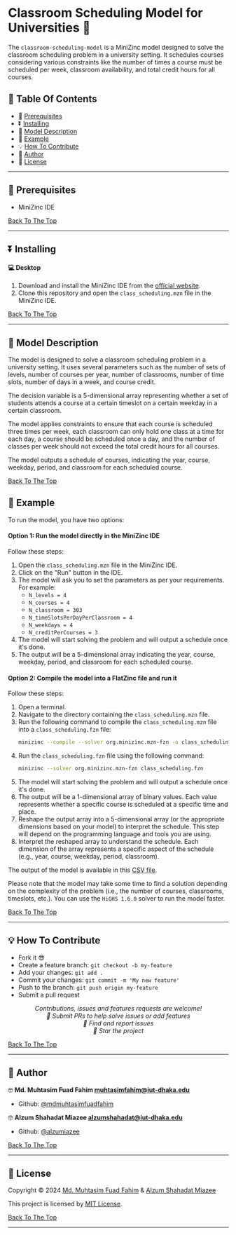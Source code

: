 # Classroom Scheduling Model for Universities 👋

The `classroom-scheduling-model` is a MiniZinc model designed to solve the classroom scheduling problem in a university setting. It schedules courses considering various constraints like the number of times a course must be scheduled per week, classroom availability, and total credit hours for all courses.

## 🔖 Table Of Contents

- 🌱 [Prerequisites](#prerequisites)
- ⏬ [Installing](#installing)
- 📝 [Model Description](#model-description)
- 📖 [Example](#example)
- 💡 [How To Contribute](#how-to-contribute)
- 👤 [Author](#author)
- 🔏 [License](#license)

---

## 🌱 Prerequisites

- MiniZinc IDE

[Back To The Top](#title)

---

## ⏬ Installing

#### 💻 Desktop

1. Download and install the MiniZinc IDE from the [official website](https://www.minizinc.org/ide/).
2. Clone this repository and open the `class_scheduling.mzn` file in the MiniZinc IDE.

[Back To The Top](#title)

---

## 📝 Model Description

The model is designed to solve a classroom scheduling problem in a university setting. It uses several parameters such as the number of sets of levels, number of courses per year, number of classrooms, number of time slots, number of days in a week, and course credit.

The decision variable is a 5-dimensional array representing whether a set of students attends a course at a certain timeslot on a certain weekday in a certain classroom.

The model applies constraints to ensure that each course is scheduled three times per week, each classroom can only hold one class at a time for each day, a course should be scheduled once a day, and the number of classes per week should not exceed the total credit hours for all courses.

The model outputs a schedule of courses, indicating the year, course, weekday, period, and classroom for each scheduled course.

[Back To The Top](#title)

## 📖 Example

To run the model, you have two options:

#### Option 1: Run the model directly in the MiniZinc IDE

Follow these steps:

1. Open the `class_scheduling.mzn` file in the MiniZinc IDE.
2. Click on the "Run" button in the IDE. 
3. The model will ask you to set the parameters as per your requirements. For example:
    - `N_levels = 4`
    - `N_courses = 4`
    - `N_classroom = 303`
    - `N_timeSlotsPerDayPerClassroom = 4`
    - `N_weekdays = 4`
    - `N_creditPerCourses = 3`
4. The model will start solving the problem and will output a schedule once it's done.
5. The output will be a 5-dimensional array indicating the year, course, weekday, period, and classroom for each scheduled course.

#### Option 2: Compile the model into a FlatZinc file and run it

Follow these steps:

1. Open a terminal.
2. Navigate to the directory containing the `class_scheduling.mzn` file.
3. Run the following command to compile the `class_scheduling.mzn` file into a `class_scheduling.fzn` file:
    ```bash
    minizinc --compile --solver org.minizinc.mzn-fzn -o class_scheduling.fzn class_scheduling.mzn
    ```
4. Run the `class_scheduling.fzn` file using the following command:
    ```bash
    minizinc --solver org.minizinc.mzn-fzn class_scheduling.fzn
    ```
5. The model will start solving the problem and will output a schedule once it's done.
6. The output will be a 1-dimensional array of binary values. Each value represents whether a specific course is scheduled at a specific time and place.
7. Reshape the output array into a 5-dimensional array (or the appropriate dimensions based on your model) to interpret the schedule. This step will depend on the programming language and tools you are using.
8. Interpret the reshaped array to understand the schedule. Each dimension of the array represents a specific aspect of the schedule (e.g., year, course, weekday, period, classroom).

The output of the model is available in this [CSV file](./schedule_output.fzn.csv).

Please note that the model may take some time to find a solution depending on the complexity of the problem (i.e., the number of courses, classrooms, timeslots, etc.). You can use the `HiGHS 1.6.0` solver to run the model faster.

[Back To The Top](#title)

---

## 💡 How To Contribute

- Fork it 😎
- Create a feature branch: `git checkout -b my-feature`
- Add your changes: `git add .`
- Commit your changes: `git commit -m 'My new feature'`
- Push to the branch: `git push origin my-feature`
- Submit a pull request 

<p align="center">
<i>Contributions, issues and features requests are welcome!</i><br />
<i>📮 Submit PRs to help solve issues or add features</i><br />
<i>🐛 Find and report issues</i><br />
<i>🌟 Star the project</i><br />
</p>

[Back To The Top](#title)

---

## 👤 Author

🤓 **Md. Muhtasim Fuad Fahim <muhtasimfahim@iut-dhaka.edu>**

- Github: [@mdmuhtasimfuadfahim](https://github.com/mdmuhtasimfuadfahim)

🤓 **Alzum Shahadat Miazee <alzumshahadat@iut-dhaka.edu>**

- Github: [@alzumiazee](https://github.com/alzumiazee/)

[Back To The Top](#title)

---

## 🔏 License

Copyright © 2024 [Md. Muhtasim Fuad Fahim](https://github.com/mdmuhtasimfuadfahim) & [Alzum Shahadat Miazee](https://github.com/alzumiazee)

This project is licensed by [MIT License](https://api.github.com/licenses/mit).

[Back To The Top](#title)

---
